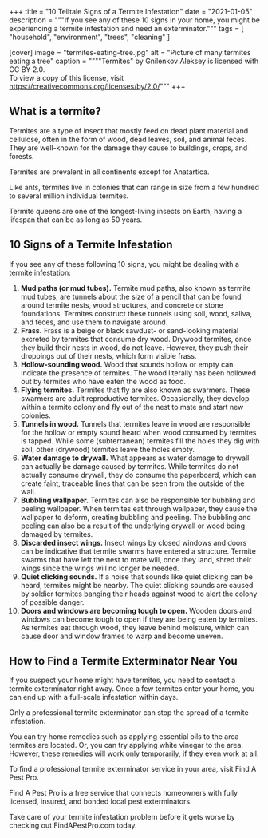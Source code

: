 +++
title = "10 Telltale Signs of a Termite Infestation"
date = "2021-01-05"
description = """If you see any of these 10 signs in your home, you might be \
  experiencing a termite infestation and need an exterminator."""
tags = [
  "household",
  "environment",
  "trees",
  "cleaning"
]

[cover]
image = "termites-eating-tree.jpg"
alt = "Picture of many termites eating a tree"
caption = """\"Termites\" by Gnilenkov Aleksey is licensed with CC BY 2.0. \
  To view a copy of this license, visit \
  https://creativecommons.org/licenses/by/2.0/"""
+++

## What is a termite?

Termites are a type of insect that mostly feed on dead plant material and
cellulose, often in the form of wood, dead leaves, soil, and animal feces.
They are well-known for the damage they cause to buildings, crops, and
forests.

Termites are prevalent in all continents except for Anatartica.

Like ants, termites live in colonies that can range in size from a few hundred
to several million individual termites.

Termite queens are one of the longest-living insects on Earth, having a
lifespan that can be as long as 50 years.

## 10 Signs of a Termite Infestation

If you see any of these following 10 signs, you might be dealing with a
termite infestation:

1. **Mud paths (or mud tubes).** Termite mud paths, also known as termite mud
   tubes, are tunnels about the size of a pencil that can be found around
   termite nests, wood structures, and concrete or stone foundations. Termites
   construct these tunnels using soil, wood, saliva, and feces, and use them
   to navigate around.
1. **Frass.** Frass is a beige or black sawdust- or sand-looking material
   excreted by termites that consume dry wood. Drywood termites, once they
   build their nests in wood, do not leave. However, they push their droppings
   out of their nests, which form visible frass.
1. **Hollow-sounding wood.** Wood that sounds hollow or empty can indicate the
   presence of termites. The wood literally has been hollowed out by termites
   who have eaten the wood as food.
1. **Flying termites.** Termites that fly are also known as swarmers. These
   swarmers are adult reproductive termites. Occasionally, they develop within
   a termite colony and fly out of the nest to mate and start new colonies.
1. **Tunnels in wood.** Tunnels that termites leave in wood are responsible
   for the hollow or empty sound heard when wood consumed by termites is
   tapped. While some (subterranean) termites fill the holes they dig with
   soil, other (drywood) termites leave the holes empty.
1. **Water damage to drywall.** What appears as water damage to drywall can
   actually be damage caused by termites. While termites do not actually
   consume drywall, they do consume the paperboard, which can create faint,
   traceable lines that can be seen from the outside of the wall.
1. **Bubbling wallpaper.** Termites can also be responsible for bubbling and
   peeling wallpaper. When termites eat through wallpaper, they cause the
   wallpaper to deform, creating bubbling and peeling. The bubbling and
   peeling can also be a result of the underlying drywall or wood being
   damaged by termites.
1. **Discarded insect wings.** Insect wings by closed windows and doors can be
   indicative that termite swarms have entered a structure. Termite swarms
   that have left the nest to mate will, once they land, shred their wings
   since the wings will no longer be needed.
1. **Quiet clicking sounds.** If a noise that sounds like quiet clicking can
   be heard, termites might be nearby. The quiet clicking sounds are caused by
   soldier termites banging their heads against wood to alert the colony of
   possible danger.
1. **Doors and windows are becoming tough to open.** Wooden doors and windows
   can become tough to open if they are being eaten by termites. As termites
   eat through wood, they leave behind moisture, which can cause door and
   window frames to warp and become uneven.

## How to Find a Termite Exterminator Near You

If you suspect your home might have termites, you need to contact a termite
exterminator right away. Once a few termites enter your home, you can end up
with a full-scale infestation within days.

Only a professional termite exterminator can stop the spread of a termite
infestation.

You can try home remedies such as applying essential oils to the area termites
are located. Or, you can try applying white vinegar to the area. However,
these remedies will work only temporarily, if they even work at all.

To find a professional termite exterminator service in your area, visit Find A
Pest Pro.

Find A Pest Pro is a free service that connects homeowners with fully
licensed, insured, and bonded local pest exterminators.

Take care of your termite infestation problem before it gets worse by checking
out FindAPestPro.com today.
